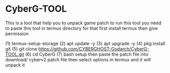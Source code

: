 # CyberG-TOOL
This is a tool that help you to unpack game patch 
to run this tool you need to paste this tool in termux directory for that first install termux then give permission

(1) termux-setup-storage
(2) apt update -y
(3) apt upgrade -y 
(4) pkg install git 
(5) git clone https://github.com/CYBERGHOST-Godarch/CyberG-TOOL.git
(6) cd CyberG
(7) bash setup
then paste the patch file into download/ cyberv2 patch file then select options in termux and it will unpack it 
